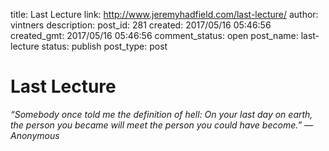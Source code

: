 title: Last Lecture
link: http://www.jeremyhadfield.com/last-lecture/
author: vintners
description: 
post_id: 281
created: 2017/05/16 05:46:56
created_gmt: 2017/05/16 05:46:56
comment_status: open
post_name: last-lecture
status: publish
post_type: post

# Last Lecture

_“Somebody once told me the definition of hell: On your last day on earth, the person you became will meet the person you could have become.” — Anonymous_